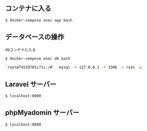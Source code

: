 ## コンテナに入る

```zsh
$ docker-compose exec app bash
```

## データベースの操作

`dbコンテナに入る`

```zsh
$ docker-compose exec db bash
```

```zsh
`root@74539701c71c:/#`  mysql -h 127.0.0.1 -P 3306 -u root -p
```

## Laravel サーバー

```zsh
$ localhost:8000
```

## phpMyadomin サーバー

```zsh
$ localhost:8080
```
